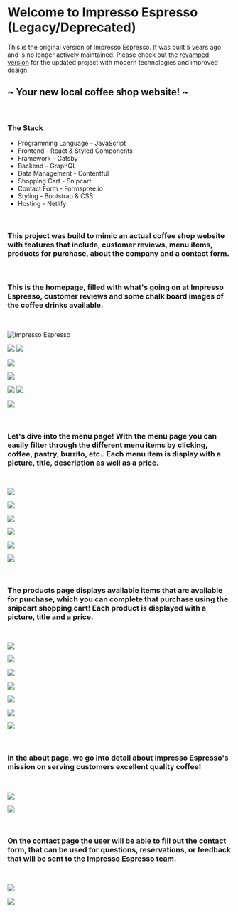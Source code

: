 # Welcome to Impresso Espresso (Legacy/Deprecated)
This is the original version of Impresso Espresso. It was built 5 years ago and is no longer actively maintained. Please check out the [revamped version](https://github.com/tessa-woodard/impresso-espresso-revamped) for the updated project with modern technologies and improved design.

## ~ Your new local coffee shop website! ~

<br />

### The Stack

- Programming Language - JavaScript
- Frontend - React & Styled Components
- Framework - Gatsby
- Backend - GraphQL
- Data Management - Contentful
- Shopping Cart - Snipcart
- Contact Form - Formspree.io
- Styling - Bootstrap & CSS
- Hosting - Netlify

<br />

### This project was build to mimic an actual coffee shop website with features that include, customer reviews, menu items, products for purchase, about the company and a contact form.

<br />

### This is the homepage, filled with what's going on at Impresso Espresso, customer reviews and some chalk board images of the coffee drinks available.

<br />

![Impresso Espresso](./assets/home.png)

![](./assets/community.png)
![](./assets/communitypt2.png)

![](./assets/video.png)

![](./assets/reviews.png)

![](./assets/beverage.png)
![](./assets/beveragept2.png)

![](./assets/footer.png)

<br />

### Let's dive into the menu page! With the menu page you can easily filter through the different menu items by clicking, coffee, pastry, burrito, etc.. Each menu item is display with a picture, title, description as well as a price.

<br />

![](./assets/menu.png)

![](./assets/menupt2.png)

![](./assets/menupt3.png)

![](./assets/menupt4.png)

![](./assets/menupt5.png)

![](./assets/menupt6.png)

<br />

### The products page displays available items that are available for purchase, which you can complete that purchase using the snipcart shopping cart! Each product is displayed with a picture, title and a price.

<br />

![](./assets/products.png)

![](./assets/productspt2.png)

![](./assets/productspt3.png)

![](./assets/productspt4.png)

![](./assets/productspt5.png)

![](./assets/productspt6.png)

![](./assets/cart.png)

<br />

### In the about page, we go into detail about Impresso Espresso's mission on serving customers excellent quality coffee!

<br />

![](./assets/about.png)

![](./assets/aboutpt2.png)

<br/>

### On the contact page the user will be able to fill out the contact form, that can be used for questions, reservations, or feedback that will be sent to the Impresso Espresso team.

<br />

![](./assets/contact.png)

![](./assets/contactpt2.png)
